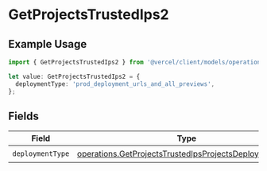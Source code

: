 # GetProjectsTrustedIps2

## Example Usage

```typescript
import { GetProjectsTrustedIps2 } from '@vercel/client/models/operations';

let value: GetProjectsTrustedIps2 = {
  deploymentType: 'prod_deployment_urls_and_all_previews',
};
```

## Fields

| Field            | Type                                                                                                                             | Required           | Description |
| ---------------- | -------------------------------------------------------------------------------------------------------------------------------- | ------------------ | ----------- |
| `deploymentType` | [operations.GetProjectsTrustedIpsProjectsDeploymentType](../../models/operations/getprojectstrustedipsprojectsdeploymenttype.md) | :heavy_check_mark: | N/A         |
